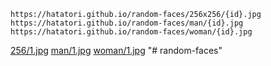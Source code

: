``` https://hatatori.github.io/random-faces/256x256/{id}.jpg ``` <br>
``` https://hatatori.github.io/random-faces/man/{id}.jpg ``` <br>
``` https://hatatori.github.io/random-faces/woman/{id}.jpg ``` <br>


[256/1.jpg](https://hatatori.github.io/random-faces/256x256/1.jpg)
[man/1.jpg](https://hatatori.github.io/random-faces/man/1.jpg)
[woman/1.jpg](https://hatatori.github.io/random-faces/woman/1.jpg)
"# random-faces" 
